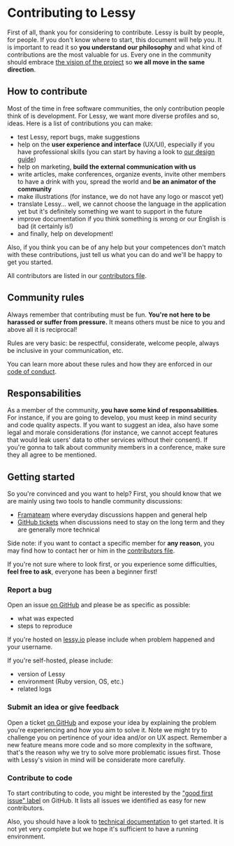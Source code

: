 # Contributing to Lessy

First of all, thank you for considering to contribute. Lessy is built by
people, for people. If you don't know where to start, this document will help
you. It is important to read it so **you understand our philosophy** and what
kind of contributions are the most valuable for us. Every one in the community
should embrace [the vision of the project](README.md) so **we all move in the
same direction**.

## How to contribute

Most of the time in free software communities, the only contribution people
think of is development. For Lessy, we want more diverse profiles and so,
ideas. Here is a list of contributions you can make:

- test Lessy, report bugs, make suggestions
- help on the **user experience and interface** (UX/UI), especially if you have
  professional skills (you can start by having a look to [our design guide](https://lessy.io/design))
- help on marketing, **build the external communication with us**
- write articles, make conferences, organize events, invite other members to
  have a drink with you, spread the world and **be an animator of the
  community**
- make illustrations (for instance, we do not have any logo or mascot yet)
- translate Lessy… well, we cannot choose the language in the application yet
  but it's definitely something we want to support in the future
- improve documentation if you think something is wrong or our English is bad
  (it certainly is!)
- and finally, help on development!

Also, if you think you can be of any help but your competences don't match
with these contributions, just tell us what you can do and we'll be happy to
get you started.

All contributors are listed in our [contributors file](CONTRIBUTORS.md).

## Community rules

Always remember that contributing must be fun. **You're not here to be harassed
or suffer from pressure.** It means others must be nice to you and above all it
is reciprocal!

Rules are very basic: be respectful, considerate, welcome people, always be
inclusive in your communication, etc.

You can learn more about these rules and how they are enforced in our [code of
conduct](CODE_OF_CONDUCT.md).

## Responsabilities

As a member of the community, **you have some kind of responsabilities**. For
instance, if you are going to develop, you must keep in mind security and code
quality aspects. If you want to suggest an idea, also have some legal and
morale considerations (for instance, we cannot accept features that would leak
users' data to other services without their consent). If you're gonna to talk
about community members in a conference, make sure they all agree to be
mentioned.

## Getting started

So you're convinced and you want to help? First, you should know that we are
mainly using two tools to handle community discussions:

- [Framateam](https://framateam.org/lessy) where everyday discussions happen
  and general help
- [GitHub tickets](https://github.com/lessy-community/lessy/issues/) when
  discussions need to stay on the long term and they are generally more
  technical

Side note: if you want to contact a specific member for **any reason**, you may
find how to contact her or him in the [contributors file](CONTRIBUTORS.md).

If you're not sure where to look first, or you experience some difficulties,
**feel free to ask**, everyone has been a beginner first!

### Report a bug

Open an issue [on GitHub](https://github.com/lessy-community/lessy/issues) and
please be as specific as possible:

- what was expected
- steps to reproduce

If you're hosted on [lessy.io](https://lessy.io) please include when problem
happened and your username.

If you're self-hosted, please include:

- version of Lessy
- environment (Ruby version, OS, etc.)
- related logs

### Submit an idea or give feedback

Open a ticket [on GitHub](https://github.com/lessy-community/lessy/issues) and
expose your idea by explaining the problem you're experiencing and how you aim
to solve it. Note we might try to challenge you on pertinence of your idea
and/or on UX aspect. Remember a new feature means more code and so more
complexity in the software, that's the reason why we try to solve more
problematic issues first. Those with Lessy's vision in mind will be considerate
more carefully.

### Contribute to code

To start contributing to code, you might be interested by the ["good first
issue" label](https://github.com/lessy-community/lessy/issues?q=is%3Aissue+is%3Aopen+label%3A%22good+first+issue%22)
on GitHub. It lists all issues we identified as easy for new contributors.

Also, you should have a look to [technical documentation](docs/index.md) to get
started. It is not yet very complete but we hope it's sufficient to have a
running environment.
